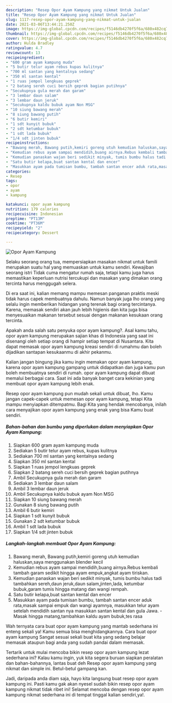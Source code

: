 ```yaml
---
description: "Resep Opor Ayam Kampung yang nikmat Untuk Jualan"
title: "Resep Opor Ayam Kampung yang nikmat Untuk Jualan"
slug: 1117-resep-opor-ayam-kampung-yang-nikmat-untuk-jualan
date: 2021-03-06T13:44:21.250Z
image: https://img-global.cpcdn.com/recipes/f5146db4270f5f6a/680x482cq70/opor-ayam-kampung-foto-resep-utama.jpg
thumbnail: https://img-global.cpcdn.com/recipes/f5146db4270f5f6a/680x482cq70/opor-ayam-kampung-foto-resep-utama.jpg
cover: https://img-global.cpcdn.com/recipes/f5146db4270f5f6a/680x482cq70/opor-ayam-kampung-foto-resep-utama.jpg
author: Hulda Bradley
ratingvalue: 4.7
reviewcount: 13
recipeingredient:
- "600 gram ayam kampung muda"
- "5 butir telur ayam rebus kupas kulitnya"
- "700 ml santan yang kentalnya sedang"
- "350 ml santan kental"
- "1 ruas jempol lengkuas geprek"
- "2 batang sereh cuci bersih geprek bagian putihnya"
- "Secukupnya gula merah dan garam"
- "3 lembar daun salam"
- "3 lembar daun jeruk"
- "Secukupnya kaldu bubuk ayam Non MSG"
- "10 siung bawang merah"
- "8 siung bawang putih"
- "6 butir kemiri"
- "1 sdt kunyit bubuk"
- "2 sdt ketumbar bubuk"
- "1 sdt lada bubuk"
- "1/4 sdt jinten bubuk"
recipeinstructions:
- "Bawang merah, Bawang putih,kemiri goreng utuh kemudian haluskan,saya menggunakan blender kecil"
- "Kemudian rebus ayam sampai mendidih,buang airnya.Rebus kembali tambah garam sedikit hingga ayam empuk,angkat ayam tiriskan."
- "Kemudian panaskan wajan beri sedikit minyak, tumis bumbu halus tadi tambahkan sereh,daun jeruk,daun salam,jinten,lada, ketumbar bubuk,garam tumis hingga matang dan wangi rempah."
- "Satu butir kelapa,buat santan kental dan encer"
- "Masukkan ayam pada tumisan bumbu, tambah santan encer aduk rata,masak sampai empuk dan wangi ayamnya, masukkan telur ayam setelah mendidih santan nya masukkan santan kental dan gula Jawa. Masak hingga matang,tambahkan kaldu ayam bubuk,tes rasa"
categories:
- Resep
tags:
- opor
- ayam
- kampung

katakunci: opor ayam kampung 
nutrition: 179 calories
recipecuisine: Indonesian
preptime: "PT13M"
cooktime: "PT36M"
recipeyield: "2"
recipecategory: Dessert

---
```



![Opor Ayam Kampung](https://img-global.cpcdn.com/recipes/f5146db4270f5f6a/680x482cq70/opor-ayam-kampung-foto-resep-utama.jpg)

Selaku seorang orang tua, mempersiapkan masakan nikmat untuk famili merupakan suatu hal yang memuaskan untuk kamu sendiri. Kewajiban seorang istri Tidak cuma mengatur rumah saja, tetapi kamu juga harus memastikan keperluan nutrisi tercukupi dan masakan yang dimakan orang tercinta harus menggugah selera.

Di era  saat ini, kalian memang mampu memesan panganan praktis meski tidak harus capek membuatnya dahulu. Namun banyak juga lho orang yang selalu ingin memberikan hidangan yang terenak bagi orang tercintanya. Karena, memasak sendiri akan jauh lebih higienis dan kita juga bisa menyesuaikan makanan tersebut sesuai dengan makanan kesukaan orang tercinta. 



Apakah anda salah satu penyuka opor ayam kampung?. Asal kamu tahu, opor ayam kampung merupakan sajian khas di Indonesia yang saat ini disenangi oleh setiap orang di hampir setiap tempat di Nusantara. Kita dapat memasak opor ayam kampung kreasi sendiri di rumahmu dan boleh dijadikan santapan kesukaanmu di akhir pekanmu.

Kalian jangan bingung jika kamu ingin memakan opor ayam kampung, karena opor ayam kampung gampang untuk didapatkan dan juga kamu pun boleh membuatnya sendiri di rumah. opor ayam kampung dapat dibuat memalui berbagai cara. Saat ini ada banyak banget cara kekinian yang membuat opor ayam kampung lebih enak.

Resep opor ayam kampung pun mudah sekali untuk dibuat, lho. Kamu jangan capek-capek untuk memesan opor ayam kampung, tetapi Kita mampu menyiapkan ditempatmu. Bagi Kita yang hendak mencobanya, inilah cara menyajikan opor ayam kampung yang enak yang bisa Kamu buat sendiri.

<!--inarticleads1-->

##### Bahan-bahan dan bumbu yang diperlukan dalam menyiapkan Opor Ayam Kampung:

1. Siapkan 600 gram ayam kampung muda
1. Sediakan 5 butir telur ayam rebus, kupas kulitnya
1. Sediakan 700 ml santan yang kentalnya sedang
1. Siapkan 350 ml santan kental
1. Siapkan 1 ruas jempol lengkuas geprek
1. Siapkan 2 batang sereh cuci bersih geprek bagian putihnya
1. Ambil Secukupnya gula merah dan garam
1. Sediakan 3 lembar daun salam
1. Ambil 3 lembar daun jeruk
1. Ambil Secukupnya kaldu bubuk ayam Non MSG
1. Siapkan 10 siung bawang merah
1. Gunakan 8 siung bawang putih
1. Ambil 6 butir kemiri
1. Siapkan 1 sdt kunyit bubuk
1. Gunakan 2 sdt ketumbar bubuk
1. Ambil 1 sdt lada bubuk
1. Siapkan 1/4 sdt jinten bubuk




<!--inarticleads2-->

##### Langkah-langkah membuat Opor Ayam Kampung:

1. Bawang merah, Bawang putih,kemiri goreng utuh kemudian haluskan,saya menggunakan blender kecil
1. Kemudian rebus ayam sampai mendidih,buang airnya.Rebus kembali tambah garam sedikit hingga ayam empuk,angkat ayam tiriskan.
1. Kemudian panaskan wajan beri sedikit minyak, tumis bumbu halus tadi tambahkan sereh,daun jeruk,daun salam,jinten,lada, ketumbar bubuk,garam tumis hingga matang dan wangi rempah.
1. Satu butir kelapa,buat santan kental dan encer
1. Masukkan ayam pada tumisan bumbu, tambah santan encer aduk rata,masak sampai empuk dan wangi ayamnya, masukkan telur ayam setelah mendidih santan nya masukkan santan kental dan gula Jawa. - Masak hingga matang,tambahkan kaldu ayam bubuk,tes rasa




Wah ternyata cara buat opor ayam kampung yang mantab sederhana ini enteng sekali ya! Kamu semua bisa menghidangkannya. Cara buat opor ayam kampung Sangat sesuai sekali buat kita yang sedang belajar memasak ataupun bagi anda yang sudah pandai dalam memasak.

Tertarik untuk mulai mencoba bikin resep opor ayam kampung lezat sederhana ini? Kalau kamu ingin, yuk kita segera buruan siapkan peralatan dan bahan-bahannya, lantas buat deh Resep opor ayam kampung yang nikmat dan simple ini. Betul-betul gampang kan. 

Jadi, daripada anda diam saja, hayo kita langsung buat resep opor ayam kampung ini. Pasti kamu gak akan nyesel sudah bikin resep opor ayam kampung nikmat tidak ribet ini! Selamat mencoba dengan resep opor ayam kampung nikmat sederhana ini di tempat tinggal kalian sendiri,ya!.

